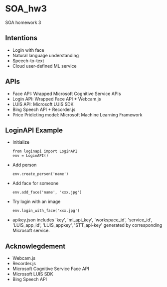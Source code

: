 # SOA_hw3

SOA homework 3

## Intentions

-	Login with face
-	Natural language understanding
-	Speech-to-text
-	Cloud user-defined ML service

## APIs

-	Face API: Wrapped Microsoft Cognitive Service APIs
-	Login API: Wrapped Face API + Webcam.js
-	LUIS API: Microsoft LUIS SDK
-	Bing Speech API + Recorder.js
-	Price Pridicting model: Microsoft Machine Learning Framework

## LoginAPI Example

-	Initialize

		from loginapi import LoginAPI
		env = LoginAPI()

-	Add person

		env.create_person('name')
		
-	Add face for someone

		env.add_face('name', 'xxx.jpg')

-	Try login with an image

		env.login_with_face('xxx.jpg')
		
-	apikey.json includes 'key', 'ml_api_key', 'workspace_id', 'service_id', 'LUIS_app_id', 'LUIS_appkey', 'STT_api-key' generated by corresponding Microsoft service.


## Acknowlegdement

-	Webcam.js
-	Recorder.js
-	Microsoft Cognitive Service Face API
-	Microsoft LUIS SDK
-	Bing Speech API